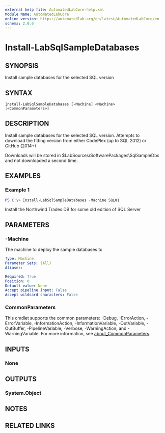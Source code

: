 ```yaml
---
external help file: AutomatedLabCore-help.xml
Module Name: AutomatedLabCore
online version: https://automatedlab.org/en/latest/AutomatedLabCore/en-us/Install-LabSqlSampleDatabases
schema: 2.0.0
---
```


# Install-LabSqlSampleDatabases

## SYNOPSIS
Install sample databases for the selected SQL version

## SYNTAX

```
Install-LabSqlSampleDatabases [-Machine] <Machine> [<CommonParameters>]
```

## DESCRIPTION
Install sample databases for the selected SQL version.
Attempts to download the fitting version from either CodePlex (up to SQL 2012) or GitHub (2014+)

Downloads will be stored in $LabSources\SoftwarePackages\SqlSampleDbs and not downloaded a second time.

## EXAMPLES

### Example 1
```powershell
PS C:\> Install-LabSqlSampleDatabases -Machine SQL01
```

Install the Northwind Trades DB for some old edition of SQL Server

## PARAMETERS

### -Machine
The machine to deploy the sample databases to

```yaml
Type: Machine
Parameter Sets: (All)
Aliases:

Required: True
Position: 0
Default value: None
Accept pipeline input: False
Accept wildcard characters: False
```

### CommonParameters
This cmdlet supports the common parameters: -Debug, -ErrorAction, -ErrorVariable, -InformationAction, -InformationVariable, -OutVariable, -OutBuffer, -PipelineVariable, -Verbose, -WarningAction, and -WarningVariable. For more information, see [about_CommonParameters](http://go.microsoft.com/fwlink/?LinkID=113216).

## INPUTS

### None
## OUTPUTS

### System.Object
## NOTES

## RELATED LINKS

